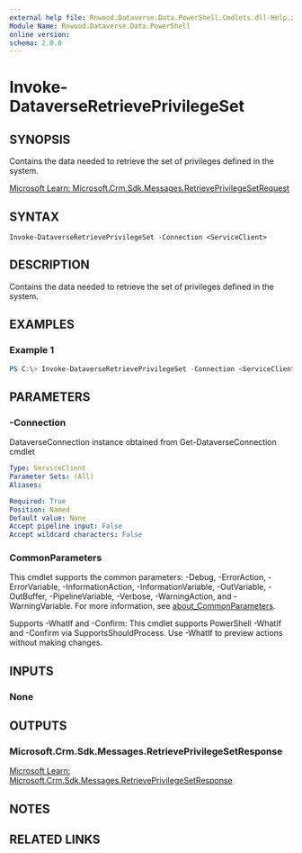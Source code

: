 ```yaml
---
external help file: Rnwood.Dataverse.Data.PowerShell.Cmdlets.dll-Help.xml
Module Name: Rnwood.Dataverse.Data.PowerShell
online version:
schema: 2.0.0
---
```


# Invoke-DataverseRetrievePrivilegeSet

## SYNOPSIS
Contains the data needed to retrieve the set of privileges defined in the system.

[Microsoft Learn: Microsoft.Crm.Sdk.Messages.RetrievePrivilegeSetRequest](https://learn.microsoft.com/dotnet/api/Microsoft.Crm.Sdk.Messages.RetrievePrivilegeSetRequest)

## SYNTAX

```
Invoke-DataverseRetrievePrivilegeSet -Connection <ServiceClient>
```

## DESCRIPTION
Contains the data needed to retrieve the set of privileges defined in the system.

## EXAMPLES

### Example 1
```powershell
PS C:\> Invoke-DataverseRetrievePrivilegeSet -Connection <ServiceClient>
```

## PARAMETERS

### -Connection
DataverseConnection instance obtained from Get-DataverseConnection cmdlet

```yaml
Type: ServiceClient
Parameter Sets: (All)
Aliases:

Required: True
Position: Named
Default value: None
Accept pipeline input: False
Accept wildcard characters: False
```

### CommonParameters
This cmdlet supports the common parameters: -Debug, -ErrorAction, -ErrorVariable, -InformationAction, -InformationVariable, -OutVariable, -OutBuffer, -PipelineVariable, -Verbose, -WarningAction, and -WarningVariable. For more information, see [about_CommonParameters](http://go.microsoft.com/fwlink/?LinkID=113216).

Supports -WhatIf and -Confirm: This cmdlet supports PowerShell -WhatIf and -Confirm via SupportsShouldProcess. Use -WhatIf to preview actions without making changes.

## INPUTS

### None
## OUTPUTS

### Microsoft.Crm.Sdk.Messages.RetrievePrivilegeSetResponse
[Microsoft Learn: Microsoft.Crm.Sdk.Messages.RetrievePrivilegeSetResponse](https://learn.microsoft.com/dotnet/api/Microsoft.Crm.Sdk.Messages.RetrievePrivilegeSetResponse)
## NOTES

## RELATED LINKS
